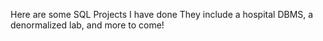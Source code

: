 Here are some SQL Projects I have done
They include a hospital DBMS, a denormalized lab, and more to come!

